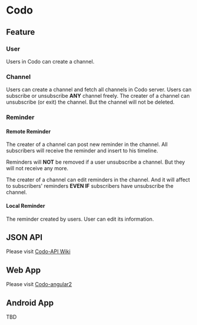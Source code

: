 # Codo

## Feature

### User

Users in Codo can create a channel.

### Channel

Users can create a channel and fetch all channels in Codo server.
Users can subscribe or unsubscribe **ANY** channel freely.
The creater of a channel can unsubscribe (or exit) the channel. But the channel will not be deleted.

### Reminder

#### Remote Reminder

The creater of a channel can post new reminder in the channel. All subscribers will receive the reminder and insert to his timeline.

Reminders will **NOT** be removed if a user unsubscribe a channel. But they will not receive any more.

The creater of a channel can edit reminders in the channel. And it will affect to subscribers' reminders **EVEN IF** subscribers have unsubscribe the channel.

#### Local Reminder

The reminder created by users. User can edit its information.

## JSON API

Please visit [Codo-API Wiki](https://github.com/ZERR2AC/Codo-API/wiki)

## Web App

Please visit [Codo-angular2](https://github.com/ZERR2AC/Codo-angular2)

## Android App

TBD
